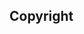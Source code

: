 <!--
## TODO

- [ ] Test and unlink symbolic links when necessary. -->

## Copyright

<WroteFooter />